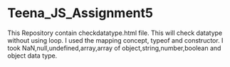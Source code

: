 # Teena_JS_Assignment5

This Repository contain checkdatatype.html file. This will check datatype without using loop. I used the mapping concept, typeof and constructor. I took NaN,null,undefined,array,array of object,string,number,boolean and object data type.
